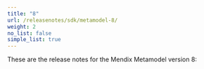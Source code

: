 ```yaml
---
title: "8"
url: /releasenotes/sdk/metamodel-8/
weight: 2
no_list: false
simple_list: true
---
```


These are the release notes for the Mendix Metamodel version 8:

